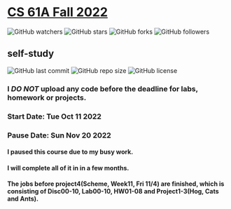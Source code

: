 # [CS 61A Fall 2022](https://cs61a.org)

![GitHub watchers](https://img.shields.io/github/watchers/xuyanshi/cs61a?style=social) 
![GitHub stars](https://img.shields.io/github/stars/xuyanshi/cs61a?style=social) 
![GitHub forks](https://img.shields.io/github/forks/xuyanshi/cs61a?style=social) 
![GitHub followers](https://img.shields.io/github/followers/xuyanshi?style=social)

## self-study

![GitHub last commit](https://img.shields.io/github/last-commit/xuyanshi/cs61a?style=flat-square) 
![GitHub repo size](https://img.shields.io/github/repo-size/xuyanshi/cs61a?style=flat-square) 
![GitHub license](https://img.shields.io/github/license/xuyanshi/cs61a?style=flat-square)

<!--
[![LastCommit](https://img.shields.io/github/last-commit/xuyanshi/cs61a?style=flat-square)](https://github.com/xuyanshi/cs61a)
![GitHub language count](https://img.shields.io/github/languages/count/xuyanshi/cs61a) 
-->

### **I *DO NOT* upload any code before the deadline for labs, homework or projects.**

### Start Date:   Tue Oct 11 2022
### Pause Date:   Sun Nov 20 2022
#### I paused this course due to my busy work. 
#### I will complete all of it in in a few months.
#### The jobs before project4(Scheme, Week11, Fri 11/4) are finished, which is consisting of Disc00-10, Lab00-10, HW01-08 and Project1-3(Hog, Cats and Ants).
